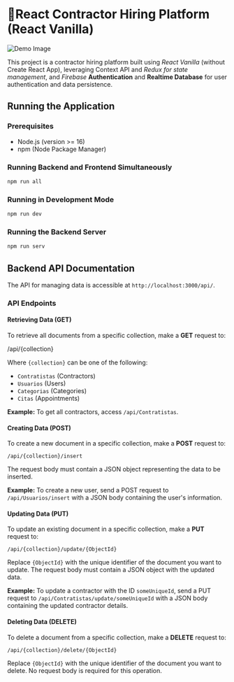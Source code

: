 # 👷React Contractor Hiring Platform (React Vanilla)

![Demo Image](https://i.imgur.com/5cgihwD.png)

This project is a contractor hiring platform built using *React Vanilla* (without Create React App), leveraging Context API and *Redux for state management*, and *Firebase* **Authentication** and **Realtime Database** for user authentication and data persistence.

## Running the Application

### Prerequisites

* Node.js (version >= 16)
* npm (Node Package Manager)

### Running Backend and Frontend Simultaneously

```bash
npm run all
```

### Running in Development Mode

```bash
npm run dev
```

### Running the Backend Server

```bash
npm run serv
```

## Backend API Documentation

The API for managing data is accessible at `http://localhost:3000/api/`.

### API Endpoints

#### Retrieving Data (GET)

To retrieve all documents from a specific collection, make a **GET** request to:

/api/{collection}


Where `{collection}` can be one of the following:

* `Contratistas` (Contractors)
* `Usuarios` (Users)
* `Categorias` (Categories)
* `Citas` (Appointments)

**Example:** To get all contractors, access `/api/Contratistas`.

#### Creating Data (POST)

To create a new document in a specific collection, make a **POST** request to:

`/api/{collection}/insert`


The request body must contain a JSON object representing the data to be inserted.

**Example:** To create a new user, send a POST request to `/api/Usuarios/insert` with a JSON body containing the user's information.

#### Updating Data (PUT)

To update an existing document in a specific collection, make a **PUT** request to:

`/api/{collection}/update/{ObjectId}`


Replace `{ObjectId}` with the unique identifier of the document you want to update. The request body must contain a JSON object with the updated data.

**Example:** To update a contractor with the ID `someUniqueId`, send a PUT request to `/api/Contratistas/update/someUniqueId` with a JSON body containing the updated contractor details.

#### Deleting Data (DELETE)

To delete a document from a specific collection, make a **DELETE** request to:

`/api/{collection}/delete/{ObjectId}`


Replace `{ObjectId}` with the unique identifier of the document you want to delete. No request body is required for this operation.
